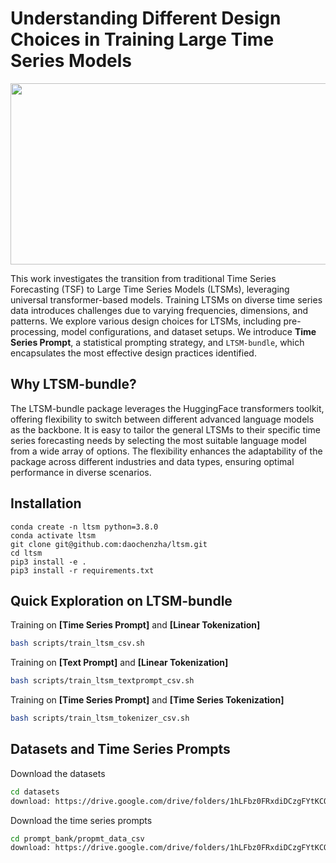 # Understanding Different Design Choices in Training Large Time Series Models
<img width="700" height="290" src="./imgs/ltsm_model.png">

This work investigates the transition from traditional Time Series Forecasting (TSF) to Large Time Series Models (LTSMs), leveraging universal transformer-based models. Training LTSMs on diverse time series data introduces challenges due to varying frequencies, dimensions, and patterns. We explore various design choices for LTSMs, including pre-processing, model configurations, and dataset setups. We introduce **Time Series Prompt**, a statistical prompting strategy, and $\texttt{LTSM-bundle}$, which encapsulates the most effective design practices identified.


## Why LTSM-bundle?
The LTSM-bundle package leverages the HuggingFace transformers toolkit, offering flexibility to switch between different advanced language models as the backbone. It is easy to tailor the general LTSMs to their specific time series forecasting needs by selecting the most suitable language model from a wide array of options. The flexibility enhances the adaptability of the package across different industries and data types, ensuring optimal performance in diverse scenarios.

## Installation
```
conda create -n ltsm python=3.8.0
conda activate ltsm
git clone git@github.com:daochenzha/ltsm.git
cd ltsm
pip3 install -e .
pip3 install -r requirements.txt
```

## Quick Exploration on LTSM-bundle 

Training on **[Time Series Prompt]** and **[Linear Tokenization]**
```bash
bash scripts/train_ltsm_csv.sh
```

Training on **[Text Prompt]** and **[Linear Tokenization]**
```bash
bash scripts/train_ltsm_textprompt_csv.sh
```

Training on **[Time Series Prompt]** and **[Time Series Tokenization]**
```bash
bash scripts/train_ltsm_tokenizer_csv.sh
```

## Datasets and Time Series Prompts
Download the datasets
```bash
cd datasets
download: https://drive.google.com/drive/folders/1hLFbz0FRxdiDCzgFYtKCOPJYSBVvwW9P
```

Download the time series prompts 
```bash
cd prompt_bank/propmt_data_csv
download: https://drive.google.com/drive/folders/1hLFbz0FRxdiDCzgFYtKCOPJYSBVvwW9P
```

